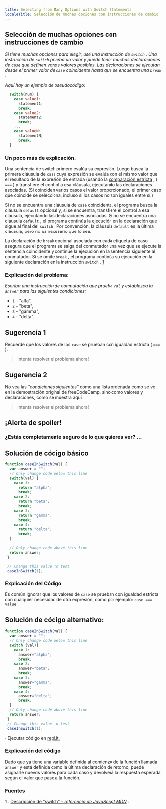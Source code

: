 ```yaml
---
title: Selecting from Many Options with Switch Statements
localeTitle: Selección de muchas opciones con instrucciones de cambio
---
```

## Selección de muchas opciones con instrucciones de cambio

_Si tiene muchas opciones para elegir, use una instrucción de `switch` . Una instrucción de `switch` prueba un valor y puede tener muchas declaraciones de `case` que definen varios valores posibles. Las declaraciones se ejecutan desde el primer valor de `case` coincidente hasta que se encuentra una `break` ._

_Aquí hay un ejemplo de pseudocódigo:_

```js
  switch(num) { 
    case value1: 
      statement1; 
      break; 
    case value2: 
      statement2; 
      break; 
    ... 
    case valueN: 
      statementN; 
      break; 
  } 
```

### Un poco más de explicación.

Una sentencia de switch primero evalúa su expresión. Luego busca la primera cláusula de `case` cuya expresión se evalúa con el mismo valor que el resultado de la expresión de entrada (usando la [comparación estricta](https://developer.mozilla.org/en-US/docs/Web/JavaScript/Reference/Operators/Comparison_Operators) , ( `===` ) y transfiere el control a esa cláusula, ejecutando las declaraciones asociadas. (Si coinciden varios casos el valor proporcionado, el primer caso que coincide se selecciona, incluso si los casos no son iguales entre sí.)

Si no se encuentra una cláusula de `case` coincidente, el programa busca la cláusula `default` opcional y, si se encuentra, transfiere el control a esa cláusula, ejecutando las declaraciones asociadas. Si no se encuentra una cláusula `default` , el programa continúa la ejecución en la declaración que sigue al final del `switch` . Por convención, la cláusula `default` es la última cláusula, pero no es necesario que lo sea.

La declaración de `break` opcional asociada con cada etiqueta de caso asegura que el programa se salga del conmutador una vez que se ejecute la sentencia coincidente y continúe la ejecución en la sentencia siguiente al conmutador. Si se omite `break` , el programa continúa su ejecución en la siguiente declaración en la instrucción `switch` . [1](#cite1)

### Explicación del problema:

_Escriba una instrucción de conmutación que pruebe `val` y establezca la `answer` para las siguientes condiciones:_

*   `1` - "alfa",
*   `2` - "beta",
*   `3` - "gamma",
*   `4` - "delta".

## Sugerencia 1

Recuerde que los valores de los `case` se prueban con igualdad estricta ( `===` ).

> Intenta resolver el problema ahora!

## Sugerencia 2

No vea las _"condiciones siguientes"_ como una lista ordenada como se ve en la demostración original de freeCodeCamp, sino como valores y declaraciones, como se muestra aquí

> Intenta resolver el problema ahora!

## ¡Alerta de spoiler!

### ¿Estás completamente seguro de lo que quieres ver? ...

## Solución de código básico

```js
function caseInSwitch(val) { 
  var answer = ""; 
  // Only change code below this line 
  switch(val) { 
    case 1: 
      return "alpha"; 
      break; 
    case 2: 
      return "beta"; 
      break; 
    case 3: 
      return "gamma"; 
      break; 
    case 4: 
      return "delta"; 
      break; 
  } 
 
  // Only change code above this line 
  return answer; 
 } 
 
 // Change this value to test 
 caseInSwitch(1); 
```

### Explicación del Código

Es común ignorar que los valores de `case` se prueban con igualdad estricta con cualquier necesidad de otra expresión, como por ejemplo: `case === value`

## Solución de código alternativo:

```javascript
function caseInSwitch(val) { 
  var answer = ""; 
  // Only change code below this line 
  switch (val){ 
    case 1: 
      answer="alpha"; 
      break; 
    case 2: 
      answer="beta"; 
      break; 
    case 3: 
      answer="gamma"; 
      break; 
    case 4: 
      answer="delta"; 
      break; 
  } 
  // Only change code above this line 
  return answer; 
 } 
 // Change this value to test 
 caseInSwitch(1); 
```

· Ejecutar código en [repl.it.](https://repl.it/@AdrianSkar/Basic-JS-Switch-statements)

### Explicación del código

Dado que ya tiene una variable definida al comienzo de la función llamada `answer` y está definida como la última declaración de retorno, puede asignarle nuevos valores para cada caso y devolverá la respuesta esperada según el valor que pase a la función.

### Fuentes

1 . [Descripción de "switch" - _referencia de JavaScript MDN_](https://developer.mozilla.org/en-US/docs/Web/JavaScript/Reference/Statements/switch#Description) .